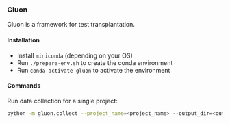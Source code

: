 <!-- # Template for Python-based AI+SE research project - TODO: replace it with your project name

Steps for using this template:

1. Replace `TODO_pkg_name` across the project to your package name (based on the project name)
  * Only lower case letters, numbers, and `_` (not recommended) are allowed in the package name; do NOT use other symbols
  * Prefer concise names and acronyms, e.g., `teco` instead of `test_completion`
  * Don't forget to rename the `src/TODO_pkg_name` directory

2. Check the build file `pyproject.toml` and replace as many `TODO_...` as possible

3. Test out your environment
  * Install [conda](https://docs.anaconda.com/miniconda/) if you haven't
  * Run `./prepare-env.sh` to create the conda environment
  * Run `conda activate TODO_pkg_name` to activate the environment
  * Run `python -m TODO_pkg_name.example_main --help` and see if the code runs (it should work from anywhere)
  * Run `pytest` to see the tests running (it must be run from the project root `/` or under `/tests`)
  * Run `conda deactivate` to exit the environment

4. Notes about bundled dependencies:

* `seutil` is a util library. There are some examples to use it in `example_main.py`.
  * In particular, `jsonargparse`, which is transitively installed by `seutil`, helps to parse command line arguments. Use it to read paths to inputs/outputs from command line, and avoid hardcoding them in code.
* `black` is a code formatter. Always format your Python code before committing.
  * Command line: `black .` (run from `/`)
  * VS Code: install `ms-python.black-formatter` plugin; then use `Format Document` command (`Ctrl+Shift+I` hotkey for me) & `Organize Imports` command (`Ctrl+Shift+O` hotkey for me) to format the code
* `ruff` is a code linter. Run it periodically to improve your code quality.
  * Command line: `ruff check .` (run from `/`)
  * VS Code: install `charliermarsh.ruff` plugin; suggestions should show up in the editor

5. Start developing your code
  * Replace the example code and this readme with your code/tests/documentation
  * If you have installed new dependencies using `pip install`, don't forget to add them to `pyproject.toml`
  * Write [type hints](https://docs.python.org/3/library/typing.html)
  * Write comments and docstrings -->

### Gluon
Gluon is a framework for test transplantation.

#### Installation
- Install `miniconda` (depending on your OS)
- Run `./prepare-env.sh` to create the conda environment
- Run `conda activate gluon` to activate the environment

#### Commands
Run data collection for a single project:
```bash
python -m gluon.collect --project_name=<project_name> --output_dir=<output_dir>
```
